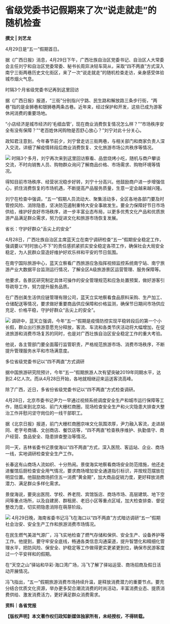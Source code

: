 # 省级党委书记假期来了次“说走就走”的随机检查

**撰文 | 刘艺龙**

4月29日是“五一”假期首日。

据《广西日报》消息，4月29日下午，广西壮族自治区党委书记、自治区人大常委会主任刘宁和自治区党委常委、秘书长周异决轻车简从，采取“四不两直”方式深入南宁三街两巷历史文化街区，来了一次“说走就走”的随机检查走访，亲身感受体验城市烟火气息。

时隔3个月省级党委书记再到这里回访

据《广西日报》报道，“三街”分别指兴宁路、民生路和解放路三条步行街，“两巷”指的是金狮巷和银狮巷两条古巷。近年来，经过保护和开发，这些已成为游客休闲消费的重要场地。

“小店经济是城市经济的‘毛细血管’，现在商业消费恢复情况怎么样？”“市场秩序安全有没有保障？”“老百姓休闲购物是否舒心放心？”刘宁对此十分关心。

政知君注意到，今年春节前夕，刘宁曾走访三街两巷，与相关部门和商家负责人深入交流，详细了解疫情转段后商业消费恢复、文化旅游市场公共秩序等情况。

![](https://inews.gtimg.com/news_bt/OsmKjRJsxX0eL74GYKibxO71LUieh1C_-kCu2RPtDqaqgAA/1000)
时隔3个多月，刘宁再次来到这里回访察看、品尝烧烤小吃，随机与商户攀谈交流，不时向销售人员、购物群众询问了解商品价格、市场需求、购物环境等情况。

得知目前市场秩序、经营状况稳步好转，刘宁十分高兴。他鼓励商户进一步增强信心，抓住消费恢复的市场机遇，不断提高产品服务质量，生意一定会越来越兴隆。

刘宁在检查中强调，“五一”假期人员流动大、聚集活动多，全区各地各部门要及时管控风险、消除隐患，坚决防范遏制重特大安全事故发生。要全力保障好节日市场供给，维护好良好市场秩序，进一步丰富业态布局，以更多优秀文化产品和优质旅游产品满足群众需求，努力促进文化和旅游市场恢复发展。

省长：守护好群众“舌尖上的安全”

4月28日，广西壮族自治区主席蓝天立在南宁调研检查“五一”假期安全稳定工作，强调要以“时时放心不下”的责任感抓紧抓实安全稳定各项工作，确保社会大局安全稳定，为人民群众营造好维护好欢乐祥和平安的节日氛围。

在南宁国际旅游中心，蓝天立察看广西旅游应急指挥视频监控系统南宁站、南宁旅游产业大数据平台监测运行情况，了解全区A级旅游景区运营管理、服务保障等。

他要求，各景区研究制定具体可操作的安全管理规范和应急处置预案，做好游客引导疏导工作，努力提升服务品质。

在广西创美生活供应链管理有限公司，蓝天立实地察看食品原料采购、生产加工、仓储配送等情况，要求做好重要商品供应保障和价格监测，确保节日期间市场供应充足、价格平稳，守护好群众“舌尖上的安全”。

![](https://inews.gtimg.com/news_bt/OglNKCzUX0NkspoFGxcod6kBzQ9EieyLzIJhO_aKbgeUwAA/1000)
调研中，蓝天立强调，今年“五一”假期是疫情防控实现平稳转段后的第一个小长假，群众出行旅游意愿充分释放，客流、车流和各类节庆活动将大幅增加，在促进旅游和消费市场复苏的同时，也是对广西壮族自治区安全稳定工作的重大考验。

他说，各主管部门要全面履行监管职责，严格规范旅游市场、消费市场秩序，不断提升管理服务水平和市场满意度。

多位省级党委书记以“四不两直”方式调研

据中国旅游研究院预计，今年“五一”假期旅游人次有望突破2019年同期水平，达到2.4亿人次。而从4月28日开始，各地就相继迎来运送客流高峰。

除了广西，近日，多省份省级党委书记以“四不两直”方式检查调研。

4月28日，北京市委书记尹力一早通过视频系统调度安全生产和城市运行保障等工作，随后来到北京站、前门大栅栏商圈，现场检查安全生产和火灾隐患大排查大整治工作并慰问坚守岗位的一线干部职工。

据《北京日报》报道，前门大栅栏商圈京味文化氛围浓厚，尹力融入客流，走进胡同、老字号商铺、文创商店、餐饮店等，“四不两直”检查秩序维护、执勤值守、商户经营、食品安全、隐患排查整治等情况。

同一天，吉林省委书记景俊海以“四不两直”方式，深入医院、客运站、企业、商场一线，实地调研检查安全生产工作。

长春这有山商场人流如织、十分热闹。景俊海实地察看商场安全防范措施，他还走进餐馆后厨检查安全用气情况，要求商场增加安全通道指引标识，并按规范摆放在明显位置。他鼓励商场抓住五一消费“黄金期”，加大商品促销力度，更好释放消费潜力、满足群众多样化需求。

景俊海说，要突出医院、学校、养老院、宾馆饭店、商场市场、高层建筑、地下空间等重点场所，以及自建房、群租房、老旧小区等重点区域，加大检查排查、督促整改力度，切实把隐患消除在萌芽阶段。

![](https://inews.gtimg.com/news_bt/OjHaXswBCta1WmQDM6OcDgkOtGmOxmWiIMblGOTYI7ddIAA/1000)
4月29日晚，海南省委书记冯飞在海口以“四不两直”方式暗访调研“五一”假期社会治安、安全生产工作和旅游消费市场情况。

在民生燃气美涯气源厂，冯飞实地检查了燃气存储和保供、安全生产、设备养护等工作。他提到，要守牢安全底线，畅通各类信息沟通渠道，提升智慧化和精细化管理水平，把防风险、保安全、护稳定等工作做得更实更紧更到位，确保市民游客度过一个平安祥和的假期。

在“天空之山”驿站和华彩·海口湾广场，冯飞了解了驿站运营、商场招商及假日活动开展情况。

冯飞指出，“五一”假期旅游消费市场持续升温，是释放消费潜力的重要节点。要充分结合优质文化资源，举办更多契合潮流消费的时尚活动，丰富消费业态、提质消费供给、激发消费活力，更好满足群众消费需求。

**资料｜各省党报**

**【版权声明】本文著作权归政知新媒体独家所有，未经授权，不得转载。**

